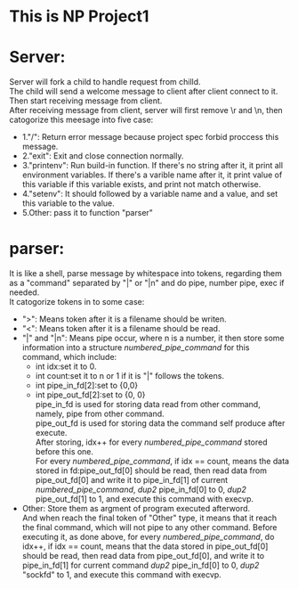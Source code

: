 # This is NP Project1  
# Server:  
Server will fork a child to handle request from chilld.  
The child will send a welcome message to client after client connect to it. Then start receiving message from client.  
After receiving message from client, server will first remove \\r and \\n, then catogorize this meesage into five case:  
*	1.\"/\": Return error message because project spec forbid proccess this message.  
*	2.\"exit\": Exit and close connection normally.  
*	3.\"printenv\": Run build-in function. If there's no string after it, it print all environment variables. If there's a varible name after it, it print value of this variable if this variable exists, and print not match otherwise.  
*	4.\"setenv\": It should followed by a variable name and a value, and set this variable to the value.  
*	5.Other: pass it to function \"parser\"  
# parser:  
It is like a shell, parse message by whitespace into tokens, regarding them as a \"command\" separated by \"|\" or \"|n\" and do pipe, number pipe, exec if needed.  
It catogorize tokens in to some case:  
*	\">\": Means token after it is a filename should be writen.  
*	\"<\": Means token after it is a filename should be read.  
*	\"|\" and \"|n\": Means pipe occur, where n is a number, it then store some information into a structure *numbered_pipe_command* for this command, which include:  
	*	int idx:set it to 0.  
	*	int count:set it to n or 1 if it is \"|\" follows the tokens.  
	*	int pipe_in_fd[2]:set to {0,0}  
	*	int pipe_out_fd[2]:set to {0, 0}  
	pipe_in_fd is used for storing data read from other command, namely, pipe from other command.  
	pipe_out_fd is used for storing data the command self produce after execute.  
	After storing, idx++ for every *numbered_pipe_command* stored before this one.  
	For every *numbered_pipe_command*, if idx == count, means the data stored in fd:pipe_out_fd[0] should be read, then read data from pipe_out_fd[0] and write it to pipe_in_fd[1] of current *numbered_pipe_command*, *dup2* pipe_in_fd[0] to 0, *dup2* pipe_out_fd[1] to 1, and execute this command with execvp.  
*	Other: Store them as argment of program executed afterword.  
And when reach the final token of \"Other\" type, it means that it reach the final command, which will not pipe to any other command. Before executing it, as done above, for every *numbered_pipe_command*, do idx++, if idx == count, means that the data stored in pipe_out_fd[0] should be read, then read data from pipe_out_fd[0], and write it to pipe_in_fd[1] for current command *dup2* pipe_in_fd[0] to 0, *dup2* \"sockfd\" to 1, and execute this command with execvp.  

